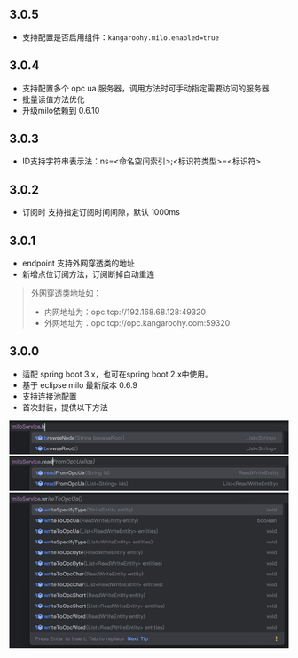 ## 3.0.5

- 支持配置是否启用组件：`kangaroohy.milo.enabled=true`

## 3.0.4

- 支持配置多个 opc ua 服务器，调用方法时可手动指定需要访问的服务器
- 批量读值方法优化
- 升级milo依赖到 0.6.10

## 3.0.3

- ID支持字符串表示法：ns=<命名空间索引>;<标识符类型>=<标识符>

## 3.0.2 

- 订阅时 支持指定订阅时间间隙，默认 1000ms

## 3.0.1

- endpoint 支持外网穿透类的地址
- 新增点位订阅方法，订阅断掉自动重连

> 外网穿透类地址如：
> - 内网地址为：opc.tcp://192.168.68.128:49320
> - 外网地址为：opc.tcp://opc.kangaroohy.com:59320

## 3.0.0

- 适配 spring boot 3.x，也可在spring boot 2.x中使用。
- 基于 eclipse milo 最新版本 0.6.9
- 支持连接池配置
- 首次封装，提供以下方法

![img_1.png](screenshot/img_1.png)
![img_2.png](screenshot/img_2.png)
![img_3.png](screenshot/img_3.png)
